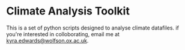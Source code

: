 # Climate Analysis Toolkit

This is a set of python scripts designed to analyse climate datafiles. 
if you're interested in colloborating, email me at kyra.edwards@wolfson.ox.ac.uk.


